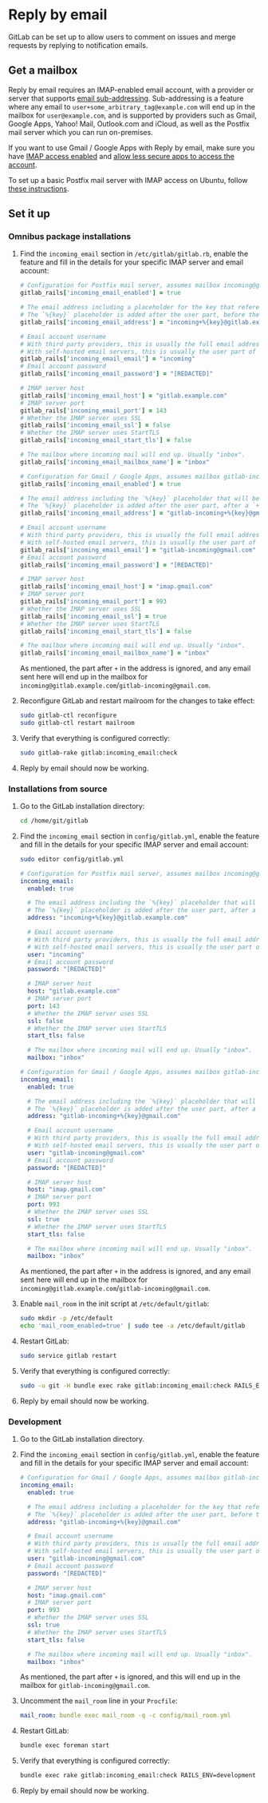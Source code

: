 # Reply by email

GitLab can be set up to allow users to comment on issues and merge requests by replying to notification emails.

## Get a mailbox

Reply by email requires an IMAP-enabled email account, with a provider or server that supports [email sub-addressing](https://en.wikipedia.org/wiki/Email_address#Sub-addressing). Sub-addressing is a feature where any email to `user+some_arbitrary_tag@example.com` will end up in the mailbox for `user@example.com`, and is supported by providers such as Gmail, Google Apps, Yahoo! Mail, Outlook.com and iCloud, as well as the Postfix mail server which you can run on-premises.

If you want to use Gmail / Google Apps with Reply by email, make sure you have [IMAP access enabled](https://support.google.com/mail/troubleshooter/1668960?hl=en#ts=1665018) and [allow less secure apps to access the account](https://support.google.com/accounts/answer/6010255).

To set up a basic Postfix mail server with IMAP access on Ubuntu, follow [these instructions](./postfix.md).

## Set it up

### Omnibus package installations

1. Find the `incoming_email` section in `/etc/gitlab/gitlab.rb`, enable the feature and fill in the details for your specific IMAP server and email account:

    ```ruby
    # Configuration for Postfix mail server, assumes mailbox incoming@gitlab.example.com
    gitlab_rails['incoming_email_enabled'] = true
    
    # The email address including a placeholder for the key that references the item being replied to.
    # The `%{key}` placeholder is added after the user part, before the `@`.
    gitlab_rails['incoming_email_address'] = "incoming+%{key}@gitlab.example.com"
    
    # Email account username
    # With third party providers, this is usually the full email address.
    # With self-hosted email servers, this is usually the user part of the email address.
    gitlab_rails['incoming_email_email'] = "incoming"
    # Email account password
    gitlab_rails['incoming_email_password'] = "[REDACTED]"
    
    # IMAP server host
    gitlab_rails['incoming_email_host'] = "gitlab.example.com"
    # IMAP server port
    gitlab_rails['incoming_email_port'] = 143
    # Whether the IMAP server uses SSL
    gitlab_rails['incoming_email_ssl'] = false
    # Whether the IMAP server uses StartTLS
    gitlab_rails['incoming_email_start_tls'] = false

    # The mailbox where incoming mail will end up. Usually "inbox".
    gitlab_rails['incoming_email_mailbox_name'] = "inbox"
    ```

    ```ruby
    # Configuration for Gmail / Google Apps, assumes mailbox gitlab-incoming@gmail.com
    gitlab_rails['incoming_email_enabled'] = true
    
    # The email address including the `%{key}` placeholder that will be replaced to reference the item being replied to.
    # The `%{key}` placeholder is added after the user part, after a `+` character, before the `@`.
    gitlab_rails['incoming_email_address'] = "gitlab-incoming+%{key}@gmail.com"
    
    # Email account username
    # With third party providers, this is usually the full email address.
    # With self-hosted email servers, this is usually the user part of the email address.
    gitlab_rails['incoming_email_email'] = "gitlab-incoming@gmail.com"
    # Email account password
    gitlab_rails['incoming_email_password'] = "[REDACTED]"
    
    # IMAP server host
    gitlab_rails['incoming_email_host'] = "imap.gmail.com"
    # IMAP server port
    gitlab_rails['incoming_email_port'] = 993
    # Whether the IMAP server uses SSL
    gitlab_rails['incoming_email_ssl'] = true
    # Whether the IMAP server uses StartTLS
    gitlab_rails['incoming_email_start_tls'] = false

    # The mailbox where incoming mail will end up. Usually "inbox".
    gitlab_rails['incoming_email_mailbox_name'] = "inbox"
    ```

    As mentioned, the part after `+` in the address is ignored, and any email sent here will end up in the mailbox for `incoming@gitlab.example.com`/`gitlab-incoming@gmail.com`.

1. Reconfigure GitLab and restart mailroom for the changes to take effect:

    ```sh
    sudo gitlab-ctl reconfigure
    sudo gitlab-ctl restart mailroom
    ```

1. Verify that everything is configured correctly:

    ```sh
    sudo gitlab-rake gitlab:incoming_email:check
    ```

1. Reply by email should now be working.

### Installations from source

1. Go to the GitLab installation directory:

    ```sh
    cd /home/git/gitlab
    ```

1. Find the `incoming_email` section in `config/gitlab.yml`, enable the feature and fill in the details for your specific IMAP server and email account:

    ```sh
    sudo editor config/gitlab.yml
    ```

    ```yaml
    # Configuration for Postfix mail server, assumes mailbox incoming@gitlab.example.com
    incoming_email:
      enabled: true

      # The email address including the `%{key}` placeholder that will be replaced to reference the item being replied to.
      # The `%{key}` placeholder is added after the user part, after a `+` character, before the `@`.
      address: "incoming+%{key}@gitlab.example.com"

      # Email account username
      # With third party providers, this is usually the full email address.
      # With self-hosted email servers, this is usually the user part of the email address.
      user: "incoming"
      # Email account password
      password: "[REDACTED]"

      # IMAP server host
      host: "gitlab.example.com"
      # IMAP server port
      port: 143
      # Whether the IMAP server uses SSL
      ssl: false
      # Whether the IMAP server uses StartTLS
      start_tls: false

      # The mailbox where incoming mail will end up. Usually "inbox".
      mailbox: "inbox"
    ```

    ```yaml
    # Configuration for Gmail / Google Apps, assumes mailbox gitlab-incoming@gmail.com
    incoming_email:
      enabled: true

      # The email address including the `%{key}` placeholder that will be replaced to reference the item being replied to.
      # The `%{key}` placeholder is added after the user part, after a `+` character, before the `@`.
      address: "gitlab-incoming+%{key}@gmail.com"

      # Email account username
      # With third party providers, this is usually the full email address.
      # With self-hosted email servers, this is usually the user part of the email address.
      user: "gitlab-incoming@gmail.com"
      # Email account password
      password: "[REDACTED]"

      # IMAP server host
      host: "imap.gmail.com"
      # IMAP server port
      port: 993
      # Whether the IMAP server uses SSL
      ssl: true
      # Whether the IMAP server uses StartTLS
      start_tls: false

      # The mailbox where incoming mail will end up. Usually "inbox".
      mailbox: "inbox"
    ```

    As mentioned, the part after `+` in the address is ignored, and any email sent here will end up in the mailbox for `incoming@gitlab.example.com`/`gitlab-incoming@gmail.com`.

1. Enable `mail_room` in the init script at `/etc/default/gitlab`:

    ```sh
    sudo mkdir -p /etc/default
    echo 'mail_room_enabled=true' | sudo tee -a /etc/default/gitlab
    ```

1. Restart GitLab:

    ```sh
    sudo service gitlab restart
    ```

1. Verify that everything is configured correctly:

    ```sh
    sudo -u git -H bundle exec rake gitlab:incoming_email:check RAILS_ENV=production
    ```

1. Reply by email should now be working.

### Development

1. Go to the GitLab installation directory.

1. Find the `incoming_email` section in `config/gitlab.yml`, enable the feature and fill in the details for your specific IMAP server and email account:

    ```yaml
    # Configuration for Gmail / Google Apps, assumes mailbox gitlab-incoming@gmail.com
    incoming_email:
      enabled: true

      # The email address including a placeholder for the key that references the item being replied to.
      # The `%{key}` placeholder is added after the user part, before the `@`.
      address: "gitlab-incoming+%{key}@gmail.com"

      # Email account username
      # With third party providers, this is usually the full email address.
      # With self-hosted email servers, this is usually the user part of the email address.
      user: "gitlab-incoming@gmail.com"
      # Email account password
      password: "[REDACTED]"

      # IMAP server host
      host: "imap.gmail.com"
      # IMAP server port
      port: 993
      # Whether the IMAP server uses SSL
      ssl: true
      # Whether the IMAP server uses StartTLS
      start_tls: false

      # The mailbox where incoming mail will end up. Usually "inbox".
      mailbox: "inbox"
    ```

    As mentioned, the part after `+` is ignored, and this will end up in the mailbox for `gitlab-incoming@gmail.com`.

1. Uncomment the `mail_room` line in your `Procfile`:

    ```yaml
    mail_room: bundle exec mail_room -q -c config/mail_room.yml
    ```

1. Restart GitLab:

    ```sh
    bundle exec foreman start
    ```

1. Verify that everything is configured correctly:

    ```sh
    bundle exec rake gitlab:incoming_email:check RAILS_ENV=development
    ```

1. Reply by email should now be working.